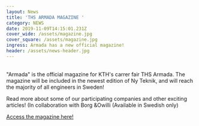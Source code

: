 ```yaml
---
layout: News
title: 'THS ARMADA MAGAZINE '
category: NEWS
date: 2019-11-09T14:15:01.231Z
cover_wide: /assets/magazine.jpg
cover_square: /assets/magazine.jpg
ingress: Armada has a new official magazine!
header: /assets/news-header.jpg
---
```

<br/>
"Armada" is the official magazine for KTH's carrer fair THS Armada. The magazine will be included in the newest edition of Ny Teknik, and will reach the majority of all engineers in Sweden!

Read more about some of our participating companies and other exciting articles! (In collaboration with Borg &Owilli (Available in Swedish only)

[Access the magazine here!](https://armada.businesstories.se/tidningsarkiv/)

